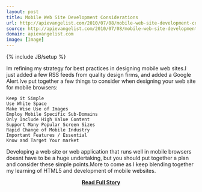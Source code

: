 ```yaml
---
layout: post
title: Mobile Web Site Development Considerations
url: http://apievangelist.com/2010/07/08/mobile-web-site-development-considerations/
source: http://apievangelist.com/2010/07/08/mobile-web-site-development-considerations/
domain: apievangelist.com
image: [Image]
---
```

{% include JB/setup %}<p>Im refining my strategy for best practices in designing mobile web sites.I just added a few RSS feeds from quality design firms, and added a Google Alert.Ive put together a few things to consider when designing your web site for mobile browsers:

	Keep it Simple
	Use White Space
	Make Wise Use of Images
	Employ Mobile Specific Sub-Domains
	Only Include High Value Content
	Support Many Popular Screen Sizes
	Rapid Change of Mobile Industry
	Important Features / Essential
	Know and Target Your market

Developing a web site or web application that runs well in mobile browsers doesnt have to be a huge undertaking, but you should put together a plan and consider these simple points.More to come as I keep blending together my learning of HTML5 and development of mobile websites.</p>
<center><p><a href="http://apievangelist.com/2010/07/08/mobile-web-site-development-considerations/" style='padding:25px; font-sze:18px; font-weight: bold;'>Read Full Story</a></p></center>
